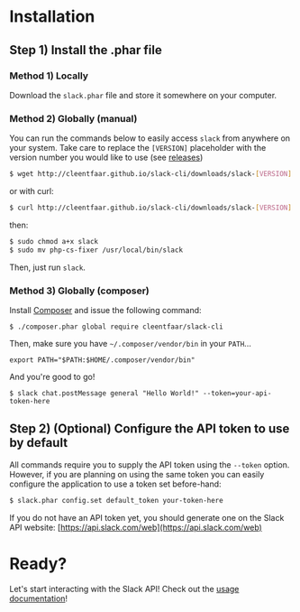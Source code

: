 # Installation

## Step 1) Install the .phar file

### Method 1) Locally

Download the `slack.phar` file and store it somewhere on your computer.


### Method 2) Globally (manual)

You can run the commands below to easily access ``slack`` from anywhere on your system.
Take care to replace the `[VERSION]` placeholder with the version number you would like to use (see [releases](https://github.com/cleentfaar/slack-cli/releases/))
```bash
$ wget http://cleentfaar.github.io/slack-cli/downloads/slack-[VERSION].phar -O slack
```

or with curl:
```bash
$ curl http://cleentfaar.github.io/slack-cli/downloads/slack-[VERSION].phar -o slack
```

then:
```bash
$ sudo chmod a+x slack
$ sudo mv php-cs-fixer /usr/local/bin/slack
```

Then, just run ``slack``.


### Method 3) Globally (composer)

Install [Composer](https://getcomposer.org/download/) and issue the following command:
```
$ ./composer.phar global require cleentfaar/slack-cli
```

Then, make sure you have `~/.composer/vendor/bin` in your `PATH`...
```
export PATH="$PATH:$HOME/.composer/vendor/bin"
```

And you're good to go!
```
$ slack chat.postMessage general "Hello World!" --token=your-api-token-here
```


## Step 2) (Optional) Configure the API token to use by default

All commands require you to supply the API token using the `--token` option.
However, if you are planning on using the same token you can easily configure the application to use a token set before-hand:

```bash
$ slack.phar config.set default_token your-token-here
```

If you do not have an API token yet, you should generate one on the Slack API website: [https://api.slack.com/web](https://api.slack.com/web)


# Ready?

Let's start interacting with the Slack API! Check out the [usage documentation](usage.md)!
